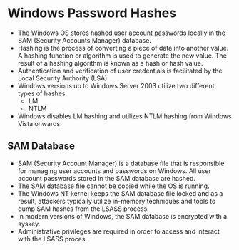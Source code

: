 # Windows Password Hashes
- The Windows OS stores hashed user account passwords locally in the SAM (Security Accounts Manager) database.
- Hashing is the process of converting a piece of data into another value. A hashing function or algorithm is used to generate the new value. The result of a hashing algorithm is known as a hash or hash value.
- Authentication and verification of user credentials is facilitated by the Local Security Authority (LSA)
- Windows versions up to Windows Server 2003 utilize two different types of hashes:
  - LM
  - NTLM
- Windows disables LM hashing and utilizes NTLM hashing from Windows Vista onwards.

## SAM Database
- SAM (Security Account Manager) is a database file that is responsible for managing user accounts and passwords on Windows. All user account passwords stored in the SAM database are hashed.
- The SAM database file cannot be copied while the OS is running.
- The Windows NT kernel keeps the SAM database file locked and as a result, attackers typically utilize in-memory techniques and tools to dump SAM hashes from the LSASS process.
- In modern versions of Windows, the SAM database is encrypted with a syskey.
- Administrative privileges are required in order to access and interact with the LSASS proces.
